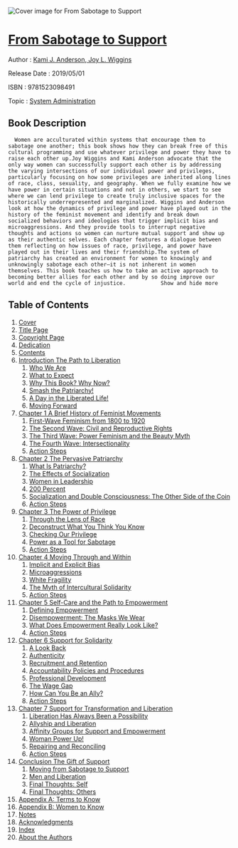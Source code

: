 ![Cover image for From Sabotage to Support](https://imgdetail.ebookreading.net/cover/cover/20200215/EB9781523098491.jpg)

[From Sabotage to Support](https://ebookreading.net/view/book/From+Sabotage+to+Support-EB9781523098491_1.html "From Sabotage to Support")
====================================================================================================================

Author : [Kami J. Anderson](https://ebookreading.net/search/author/Kami+J.+Anderson),[ Joy L. Wiggins](https://ebookreading.net/search/author/+Joy+L.+Wiggins)

Release Date : 2019/05/01

ISBN : 9781523098491

Topic : [System Administration](https://ebookreading.net/search/category/system-administration)

Book Description
-----------------

      Women are acculturated within systems that encourage them to sabotage one another; this book shows how they can break free of this cultural programming and use whatever privilege and power they have to raise each other up.Joy Wiggins and Kami Anderson advocate that the only way women can successfully support each other is by addressing the varying intersections of our individual power and privileges, particularly focusing on how some privileges are inherited along lines of race, class, sexuality, and geography. When we fully examine how we have power in certain situations and not in others, we start to see where we can lend privilege to create truly inclusive spaces for the historically underrepresented and marginalized. Wiggins and Anderson look at how the dynamics of privilege and power have played out in the history of the feminist movement and identify and break down socialized behaviors and ideologies that trigger implicit bias and microaggressions. And they provide tools to interrupt negative thoughts and actions so women can nurture mutual support and show up as their authentic selves. Each chapter features a dialogue between them reflecting on how issues of race, privilege, and power have played out in their lives and their friendship.The system of patriarchy has created an environment for women to knowingly and unknowingly sabotage each other—it is not inherent in women themselves. This book teaches us how to take an active approach to becoming better allies for each other and by so doing improve our world and end the cycle of injustice.           Show and hide more                
Table of Contents
-----------------

1. [Cover](https://ebookreading.net/view/book/From+Sabotage+to+Support-EB9781523098491_1.html)
1. [Title Page](https://ebookreading.net/view/book/From+Sabotage+to+Support-EB9781523098491_4.html)
1. [Copyright Page](https://ebookreading.net/view/book/From+Sabotage+to+Support-EB9781523098491_5.html)
1. [Dedication](https://ebookreading.net/view/book/From+Sabotage+to+Support-EB9781523098491_6.html)
1. [Contents](https://ebookreading.net/view/book/From+Sabotage+to+Support-EB9781523098491_7.html)
1. [Introduction The Path to Liberation](https://ebookreading.net/view/book/From+Sabotage+to+Support-EB9781523098491_8.html)
    1. [Who We Are](https://ebookreading.net/view/book/From+Sabotage+to+Support-EB9781523098491_8.html#sec1)
    1. [What to Expect](https://ebookreading.net/view/book/From+Sabotage+to+Support-EB9781523098491_8.html#sec2)
    1. [Why This Book? Why Now?](https://ebookreading.net/view/book/From+Sabotage+to+Support-EB9781523098491_8.html#sec3)
    1. [Smash the Patriarchy!](https://ebookreading.net/view/book/From+Sabotage+to+Support-EB9781523098491_8.html#sec4)
    1. [A Day in the Liberated Life!](https://ebookreading.net/view/book/From+Sabotage+to+Support-EB9781523098491_8.html#sec5)
    1. [Moving Forward](https://ebookreading.net/view/book/From+Sabotage+to+Support-EB9781523098491_8.html#sec6)
1. [Chapter 1 A Brief History of Feminist Movements](https://ebookreading.net/view/book/From+Sabotage+to+Support-EB9781523098491_9.html)
    1. [First-Wave Feminism from 1800 to 1920](https://ebookreading.net/view/book/From+Sabotage+to+Support-EB9781523098491_9.html#sec7)
    1. [The Second Wave: Civil and Reproductive Rights](https://ebookreading.net/view/book/From+Sabotage+to+Support-EB9781523098491_9.html#sec8)
    1. [The Third Wave: Power Feminism and the Beauty Myth](https://ebookreading.net/view/book/From+Sabotage+to+Support-EB9781523098491_9.html#sec9)
    1. [The Fourth Wave: Intersectionality](https://ebookreading.net/view/book/From+Sabotage+to+Support-EB9781523098491_9.html#sec10)
    1. [Action Steps](https://ebookreading.net/view/book/From+Sabotage+to+Support-EB9781523098491_9.html#sec11)
1. [Chapter 2 The Pervasive Patriarchy](https://ebookreading.net/view/book/From+Sabotage+to+Support-EB9781523098491_10.html)
    1. [What Is Patriarchy?](https://ebookreading.net/view/book/From+Sabotage+to+Support-EB9781523098491_10.html#sec12)
    1. [The Effects of Socialization](https://ebookreading.net/view/book/From+Sabotage+to+Support-EB9781523098491_10.html#sec13)
    1. [Women in Leadership](https://ebookreading.net/view/book/From+Sabotage+to+Support-EB9781523098491_10.html#sec14)
    1. [200 Percent](https://ebookreading.net/view/book/From+Sabotage+to+Support-EB9781523098491_10.html#sec15)
    1. [Socialization and Double Consciousness: The Other Side of the Coin](https://ebookreading.net/view/book/From+Sabotage+to+Support-EB9781523098491_10.html#sec16)
    1. [Action Steps](https://ebookreading.net/view/book/From+Sabotage+to+Support-EB9781523098491_10.html#sec17)
1. [Chapter 3 The Power of Privilege](https://ebookreading.net/view/book/From+Sabotage+to+Support-EB9781523098491_11.html)
    1. [Through the Lens of Race](https://ebookreading.net/view/book/From+Sabotage+to+Support-EB9781523098491_11.html#sec18)
    1. [Deconstruct What You Think You Know](https://ebookreading.net/view/book/From+Sabotage+to+Support-EB9781523098491_11.html#sec19)
    1. [Checking Our Privilege](https://ebookreading.net/view/book/From+Sabotage+to+Support-EB9781523098491_11.html#sec20)
    1. [Power as a Tool for Sabotage](https://ebookreading.net/view/book/From+Sabotage+to+Support-EB9781523098491_11.html#sec21)
    1. [Action Steps](https://ebookreading.net/view/book/From+Sabotage+to+Support-EB9781523098491_11.html#sec22)
1. [Chapter 4 Moving Through and Within](https://ebookreading.net/view/book/From+Sabotage+to+Support-EB9781523098491_12.html)
    1. [Implicit and Explicit Bias](https://ebookreading.net/view/book/From+Sabotage+to+Support-EB9781523098491_12.html#sec23)
    1. [Microaggressions](https://ebookreading.net/view/book/From+Sabotage+to+Support-EB9781523098491_12.html#sec24)
    1. [White Fragility](https://ebookreading.net/view/book/From+Sabotage+to+Support-EB9781523098491_12.html#sec25)
    1. [The Myth of Intercultural Solidarity](https://ebookreading.net/view/book/From+Sabotage+to+Support-EB9781523098491_12.html#sec26)
    1. [Action Steps](https://ebookreading.net/view/book/From+Sabotage+to+Support-EB9781523098491_12.html#sec27)
1. [Chapter 5 Self-Care and the Path to Empowerment](https://ebookreading.net/view/book/From+Sabotage+to+Support-EB9781523098491_13.html)
    1. [Defining Empowerment](https://ebookreading.net/view/book/From+Sabotage+to+Support-EB9781523098491_13.html#sec28)
    1. [Disempowerment: The Masks We Wear](https://ebookreading.net/view/book/From+Sabotage+to+Support-EB9781523098491_13.html#sec29)
    1. [What Does Empowerment Really Look Like?](https://ebookreading.net/view/book/From+Sabotage+to+Support-EB9781523098491_13.html#sec30)
    1. [Action Steps](https://ebookreading.net/view/book/From+Sabotage+to+Support-EB9781523098491_13.html#sec31)
1. [Chapter 6 Support for Solidarity](https://ebookreading.net/view/book/From+Sabotage+to+Support-EB9781523098491_14.html)
    1. [A Look Back](https://ebookreading.net/view/book/From+Sabotage+to+Support-EB9781523098491_14.html#sec32)
    1. [Authenticity](https://ebookreading.net/view/book/From+Sabotage+to+Support-EB9781523098491_14.html#sec33)
    1. [Recruitment and Retention](https://ebookreading.net/view/book/From+Sabotage+to+Support-EB9781523098491_14.html#sec34)
    1. [Accountability Policies and Procedures](https://ebookreading.net/view/book/From+Sabotage+to+Support-EB9781523098491_14.html#sec35)
    1. [Professional Development](https://ebookreading.net/view/book/From+Sabotage+to+Support-EB9781523098491_14.html#sec36)
    1. [The Wage Gap](https://ebookreading.net/view/book/From+Sabotage+to+Support-EB9781523098491_14.html#sec37)
    1. [How Can You Be an Ally?](https://ebookreading.net/view/book/From+Sabotage+to+Support-EB9781523098491_14.html#sec38)
    1. [Action Steps](https://ebookreading.net/view/book/From+Sabotage+to+Support-EB9781523098491_14.html#sec39)
1. [Chapter 7 Support for Transformation and Liberation](https://ebookreading.net/view/book/From+Sabotage+to+Support-EB9781523098491_15.html)
    1. [Liberation Has Always Been a Possibility](https://ebookreading.net/view/book/From+Sabotage+to+Support-EB9781523098491_15.html#sec40)
    1. [Allyship and Liberation](https://ebookreading.net/view/book/From+Sabotage+to+Support-EB9781523098491_15.html#sec41)
    1. [Affinity Groups for Support and Empowerment](https://ebookreading.net/view/book/From+Sabotage+to+Support-EB9781523098491_15.html#sec42)
    1. [Woman Power Up!](https://ebookreading.net/view/book/From+Sabotage+to+Support-EB9781523098491_15.html#sec43)
    1. [Repairing and Reconciling](https://ebookreading.net/view/book/From+Sabotage+to+Support-EB9781523098491_15.html#sec44)
    1. [Action Steps](https://ebookreading.net/view/book/From+Sabotage+to+Support-EB9781523098491_15.html#sec45)
1. [Conclusion The Gift of Support](https://ebookreading.net/view/book/From+Sabotage+to+Support-EB9781523098491_16.html)
    1. [Moving from Sabotage to Support](https://ebookreading.net/view/book/From+Sabotage+to+Support-EB9781523098491_16.html#sec46)
    1. [Men and Liberation](https://ebookreading.net/view/book/From+Sabotage+to+Support-EB9781523098491_16.html#sec47)
    1. [Final Thoughts: Self](https://ebookreading.net/view/book/From+Sabotage+to+Support-EB9781523098491_16.html#sec48)
    1. [Final Thoughts: Others](https://ebookreading.net/view/book/From+Sabotage+to+Support-EB9781523098491_16.html#sec49)
1. [Appendix A: Terms to Know](https://ebookreading.net/view/book/From+Sabotage+to+Support-EB9781523098491_17.html)
1. [Appendix B: Women to Know](https://ebookreading.net/view/book/From+Sabotage+to+Support-EB9781523098491_18.html)
1. [Notes](https://ebookreading.net/view/book/From+Sabotage+to+Support-EB9781523098491_19.html)
1. [Acknowledgments](https://ebookreading.net/view/book/From+Sabotage+to+Support-EB9781523098491_20.html)
1. [Index](https://ebookreading.net/view/book/From+Sabotage+to+Support-EB9781523098491_21.html)
1. [About the Authors](https://ebookreading.net/view/book/From+Sabotage+to+Support-EB9781523098491_22.html)
